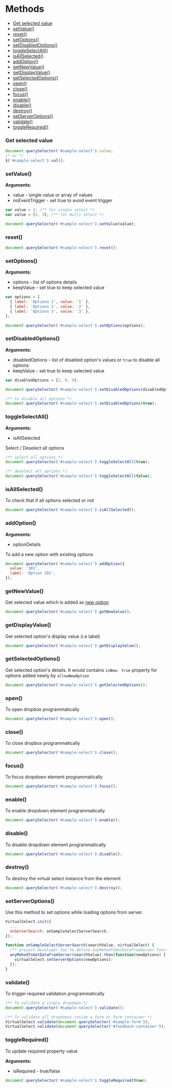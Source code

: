 # Methods

- [Get selected value](#get-selected-value)
- [setValue()](#setvalue)
- [reset()](#reset)
- [setOptions()](#setoptions)
- [setDisabledOptions()](#setdisabledoptions)
- [toggleSelectAll()](#toggleselectall)
- [isAllSelected()](#isallselected)
- [addOption()](#addoption)
- [getNewValue()](#getnewvalue)
- [getDisplayValue()](#getdisplayvalue)
- [getSelectedOptions()](#getselectedoptions)
- [open()](#open)
- [close()](#close)
- [focus()](#focus)
- [enable()](#enable)
- [disable()](#disable)
- [destroy()](#destroy)
- [setServerOptions()](#setserveroptions)
- [validate()](#validate)
- [toggleRequired()](#togglerequired)

### Get selected value

```js
document.querySelector('#sample-select').value;
/* or */
$('#sample-select').val();
```

### setValue()

**Arguments:**

- value - single value or array of values
- noEventTrigger - set true to avoid event trigger

```js
var value = 3; /** for single select */
var value = [2, 3]; /** for multi-select */

document.querySelector('#sample-select').setValue(value);
```

### reset()

```js
document.querySelector('#sample-select').reset();
```

### setOptions()

**Arguments:**

- options - list of options details
- keepValue - set true to keep selected value

```js
var options = [
  { label: 'Options 1', value: '1' },
  { label: 'Options 2', value: '2' },
  { label: 'Options 3', value: '3' },
];

document.querySelector('#sample-select').setOptions(options);
```

### setDisabledOptions()

**Arguments:**

- disabledOptions - list of disabled option's values or `true` to disable all options
- keepValue - set true to keep selected value

```js
var disabledOptions = [2, 6, 9];

document.querySelector('#sample-select').setDisabledOptions(disabledOptions);

/** to disable all options */
document.querySelector('#sample-select').setDisabledOptions(true);
```

### toggleSelectAll()

**Arguments:**

- isAllSelected

Select / Deselect all options

```js
/** select all options */
document.querySelector('#sample-select').toggleSelectAll(true);

/** deselect all options */
document.querySelector('#sample-select').toggleSelectAll(false);
```

### isAllSelected()

To check that if all options selected or not

```js
document.querySelector('#sample-select').isAllSelected();
```

### addOption()

**Arguments:**

- optionDetails

To add a new option with existing options

```js
document.querySelector('#sample-select').addOption({
  value: '101',
  label: 'Option 101',
});
```

### getNewValue()

Get selected value which is added as [new option](https://sa-si-dev.github.io/virtual-select/#/examples?id=allow-to-add-new-option)

```js
document.querySelector('#sample-select').getNewValue();
```

### getDisplayValue()

Get selected option's display value (i.e label)

```js
document.querySelector('#sample-select').getDisplayValue();
```

### getSelectedOptions()

Get selected option's details.
It would contains `isNew: true` property for options added newly by `allowNewOption`

```js
document.querySelector('#sample-select').getSelectedOptions();
```

### open()

To open dropbox programmatically

```js
document.querySelector('#sample-select').open();
```

### close()

To close dropbox programmatically

```js
document.querySelector('#sample-select').close();
```

### focus()

To focus dropdown element programmatically

```js
document.querySelector('#sample-select').focus();
```

### enable()

To enable dropdown element programmatically

```js
document.querySelector('#sample-select').enable();
```

### disable()

To disable dropdown element programmatically

```js
document.querySelector('#sample-select').disable();
```

### destroy()

To destroy the virtual select instance from the element

```js
document.querySelector('#sample-select').destroy();
```

### setServerOptions()

Use this method to set options while loading options from server.

```js
VirtualSelect.init({
  ...
  onServerSearch: onSampleSelectServerSearch,
});

function onSampleSelectServerSearch(searchValue, virtualSelect) {
  /** project developer has to define anyMehodToGetDataFromServer function to make API call */
  anyMehodToGetDataFromServer(searchValue).then(function(newOptions) {
    virtualSelect.setServerOptions(newOptions);
  });
}
```

### validate()

To trigger required validation programmatically

```js
/** To validate a single dropdown */
document.querySelector('#sample-select').validate();

/** To validate all dropdowns inside a form or form container */
VirtualSelect.validate(document.querySelector('#sample-form'));
VirtualSelect.validate(document.querySelector('#feedback-container'));
```

### toggleRequired()

To update required property value

**Arguments:**

- isRequired - true/false

```js
document.querySelector('#sample-select').toggleRequired(true);
```
